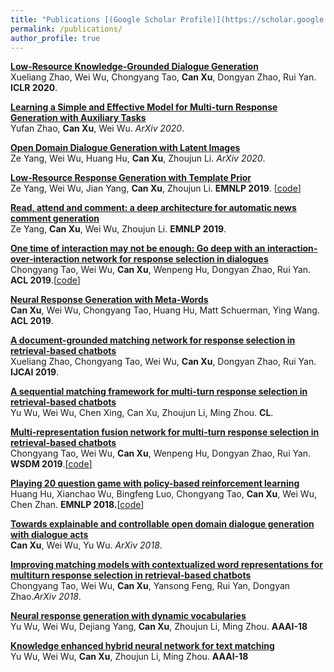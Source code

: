 ```yaml
---
title: "Publications [(Google Scholar Profile)](https://scholar.google.com/citations?hl=en&user=5aiE_NcAAAAJ)"
permalink: /publications/
author_profile: true
---
```


<b>[Low-Resource Knowledge-Grounded Dialogue Generation](https://arxiv.org/pdf/2002.10348.pdf)</b> <br> 
Xueliang Zhao, Wei Wu, Chongyang Tao, <b>Can Xu</b>, Dongyan Zhao, Rui Yan.
<b>ICLR 2020</b>.

<b>[Learning a Simple and Effective Model for Multi-turn Response Generation with Auxiliary Tasks](https://arxiv.org/pdf/2004.01972.pdf)</b> <br> 
Yufan Zhao, <b>Can Xu</b>, Wei Wu.
<i>ArXiv 2020</i>.

<b>[Open Domain Dialogue Generation with Latent Images](https://arxiv.org/pdf/2004.01981.pdf)</b> <br> 
Ze Yang, Wei Wu, Huang Hu, <b>Can Xu</b>, Zhoujun Li.
<i>ArXiv 2020</i>.

<b>[Low-Resource Response Generation with Template Prior](https://arxiv.org/pdf/1909.11968.pdf)</b> <br> 
Ze Yang, Wei Wu, Jian Yang, <b>Can Xu</b>, Zhoujun Li.
<b>EMNLP 2019</b>. <a href="https://github.com/TobeyYang/S2S_Temp" target="_blank">[<u>code</u>]</a>

<b>[Read, attend and comment: a deep architecture for automatic news comment generation](https://arxiv.org/pdf/1909.11974.pdf)</b> <br> 
Ze Yang, <b>Can Xu</b>, Wei Wu, Zhoujun Li.
<b>EMNLP 2019</b>. 

<b>[One time of interaction may not be enough: Go deep with an interaction-over-interaction network for response selection in dialogues](https://www.aclweb.org/anthology/P19-1001.pdf)</b> <br> 
Chongyang Tao, Wei Wu, <b>Can Xu</b>, Wenpeng Hu, Dongyan Zhao, Rui Yan.
<b>ACL 2019</b>.<a href="https://github.com/chongyangtao/IOI" target="_blank">[<u>code</u>]</a>

<b>[Neural Response Generation with Meta-Words](https://arxiv.org/pdf/1906.06050.pdf)</b> <br> 
<b>Can Xu</b>, Wei Wu, Chongyang Tao, Huang Hu, Matt Schuerman, Ying Wang.
<b>ACL 2019</b>.

<b>[A document-grounded matching network for response selection in retrieval-based chatbots](https://arxiv.org/pdf/1906.04362.pdf)</b> <br>
Xueliang Zhao, Chongyang Tao, Wei Wu, <b>Can Xu</b>, Dongyan Zhao, Rui Yan.
<b>IJCAI 2019</b>.

<b>[A sequential matching framework for multi-turn response selection in retrieval-based chatbots](https://www.mitpressjournals.org/doi/full/10.1162/coli_a_00345)</b> <br>
Yu Wu, Wei Wu, Chen Xing, Can Xu, Zhoujun Li, Ming Zhou. <b>CL</b>.

<b>[Multi-representation fusion network for multi-turn response selection in retrieval-based chatbots](https://dl.acm.org/doi/abs/10.1145/3289600.3290985)</b><br>
Chongyang Tao, Wei Wu, <b>Can Xu</b>, Wenpeng Hu, Dongyan Zhao, Rui Yan.
<b>WSDM 2019</b>.<a href="https://github.com/chongyangtao/MRFN" target="_blank">[<u>code</u>]</a>

<b>[Playing 20 question game with policy-based reinforcement learning](https://arxiv.org/pdf/1808.07645.pdf)</b> <br>
Huang Hu, Xianchao Wu, Bingfeng Luo, Chongyang Tao, <b>Can Xu</b>, Wei Wu, Chen Zhan.
<b>EMNLP 2018.</b><a href="https://github.com/stonyhu/Q20-DeepRL" target="_blank">[<u>code</u>]</a>

<b>[Towards explainable and controllable open domain dialogue generation with dialogue acts](https://arxiv.org/pdf/1807.07255.pdf)</b><br>
<b>Can Xu</b>, Wei Wu, Yu Wu. <i>ArXiv 2018</i>.

<b>[Improving matching models with contextualized word representations for multiturn response selection in retrieval-based chatbots](https://arxiv.org/pdf/1808.07244.pdf)</b><br>
Chongyang Tao, Wei Wu, <b>Can Xu</b>, Yansong Feng, Rui Yan, Dongyan Zhao.<i>ArXiv 2018</i>.

<b>[Neural response generation with dynamic vocabularies](https://arxiv.org/pdf/1711.11191.pdf)</b><br>
Yu Wu, Wei Wu, Dejiang Yang, <b>Can Xu</b>, Zhoujun Li, Ming Zhou. <b>AAAI-18</b>

<b>[Knowledge enhanced hybrid neural network for text matching](https://www.aaai.org/ocs/index.php/AAAI/AAAI18/paper/viewFile/16225/16116)</b><br>
Yu Wu, Wei Wu, <b>Can Xu</b>, Zhoujun Li, Ming Zhou.
<b>AAAI-18</b>

